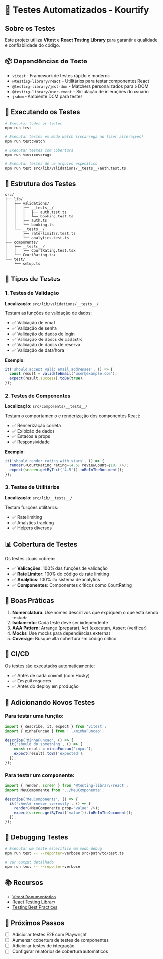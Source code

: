 # 🧪 Testes Automatizados - Kourtify

## Sobre os Testes

Este projeto utiliza **Vitest** e **React Testing Library** para garantir a qualidade e confiabilidade do código.

## 📦 Dependências de Teste

- `vitest` - Framework de testes rápido e moderno
- `@testing-library/react` - Utilitários para testar componentes React
- `@testing-library/jest-dom` - Matchers personalizados para o DOM
- `@testing-library/user-event` - Simulação de interações do usuário
- `jsdom` - Ambiente DOM para testes

## 🚀 Executando os Testes

```bash
# Executar todos os testes
npm run test

# Executar testes em modo watch (recarrega ao fazer alterações)
npm run test:watch

# Executar testes com cobertura
npm run test:coverage

# Executar testes de um arquivo específico
npm run test src/lib/validations/__tests__/auth.test.ts
```

## 📁 Estrutura dos Testes

```
src/
├── lib/
│   ├── validations/
│   │   ├── __tests__/
│   │   │   ├── auth.test.ts
│   │   │   └── booking.test.ts
│   │   ├── auth.ts
│   │   └── booking.ts
│   └── __tests__/
│       ├── rate-limiter.test.ts
│       └── analytics.test.ts
├── components/
│   ├── __tests__/
│   │   └── CourtRating.test.tsx
│   └── CourtRating.tsx
└── test/
    └── setup.ts
```

## 🧪 Tipos de Testes

### 1. Testes de Validação

**Localização**: `src/lib/validations/__tests__/`

Testam as funções de validação de dados:
- ✅ Validação de email
- ✅ Validação de senha
- ✅ Validação de dados de login
- ✅ Validação de dados de cadastro
- ✅ Validação de dados de reserva
- ✅ Validação de data/hora

**Exemplo**:
```typescript
it('should accept valid email addresses', () => {
  const result = validateEmail('user@example.com');
  expect(result.success).toBe(true);
});
```

### 2. Testes de Componentes

**Localização**: `src/components/__tests__/`

Testam o comportamento e renderização dos componentes React:
- ✅ Renderização correta
- ✅ Exibição de dados
- ✅ Estados e props
- ✅ Responsividade

**Exemplo**:
```typescript
it('should render rating with stars', () => {
  render(<CourtRating rating={4.5} reviewCount={10} />);
  expect(screen.getByText('4.5')).toBeInTheDocument();
});
```

### 3. Testes de Utilitários

**Localização**: `src/lib/__tests__/`

Testam funções utilitárias:
- ✅ Rate limiting
- ✅ Analytics tracking
- ✅ Helpers diversos

## 📊 Cobertura de Testes

Os testes atuais cobrem:
- ✅ **Validações**: 100% das funções de validação
- ✅ **Rate Limiter**: 100% do código de rate limiting
- ✅ **Analytics**: 100% do sistema de analytics
- ✅ **Componentes**: Componentes críticos como CourtRating

## 🎯 Boas Práticas

1. **Nomenclatura**: Use nomes descritivos que expliquem o que está sendo testado
2. **Isolamento**: Cada teste deve ser independente
3. **AAA Pattern**: Arrange (preparar), Act (executar), Assert (verificar)
4. **Mocks**: Use mocks para dependências externas
5. **Coverage**: Busque alta cobertura em código crítico

## 🔄 CI/CD

Os testes são executados automaticamente:
- ✅ Antes de cada commit (com Husky)
- ✅ Em pull requests
- ✅ Antes do deploy em produção

## 📝 Adicionando Novos Testes

### Para testar uma função:

```typescript
import { describe, it, expect } from 'vitest';
import { minhaFuncao } from '../minhaFuncao';

describe('MinhaFuncao', () => {
  it('should do something', () => {
    const result = minhaFuncao('input');
    expect(result).toBe('expected');
  });
});
```

### Para testar um componente:

```typescript
import { render, screen } from '@testing-library/react';
import MeuComponente from '../MeuComponente';

describe('MeuComponente', () => {
  it('should render correctly', () => {
    render(<MeuComponente prop="value" />);
    expect(screen.getByText('value')).toBeInTheDocument();
  });
});
```

## 🐛 Debugging Testes

```bash
# Executar um teste específico em modo debug
npm run test -- --reporter=verbose src/path/to/test.ts

# Ver output detalhado
npm run test -- --reporter=verbose
```

## 📚 Recursos

- [Vitest Documentation](https://vitest.dev/)
- [React Testing Library](https://testing-library.com/react)
- [Testing Best Practices](https://kentcdodds.com/blog/common-mistakes-with-react-testing-library)

## 🎉 Próximos Passos

- [ ] Adicionar testes E2E com Playwright
- [ ] Aumentar cobertura de testes de componentes
- [ ] Adicionar testes de integração
- [ ] Configurar relatórios de cobertura automáticos

